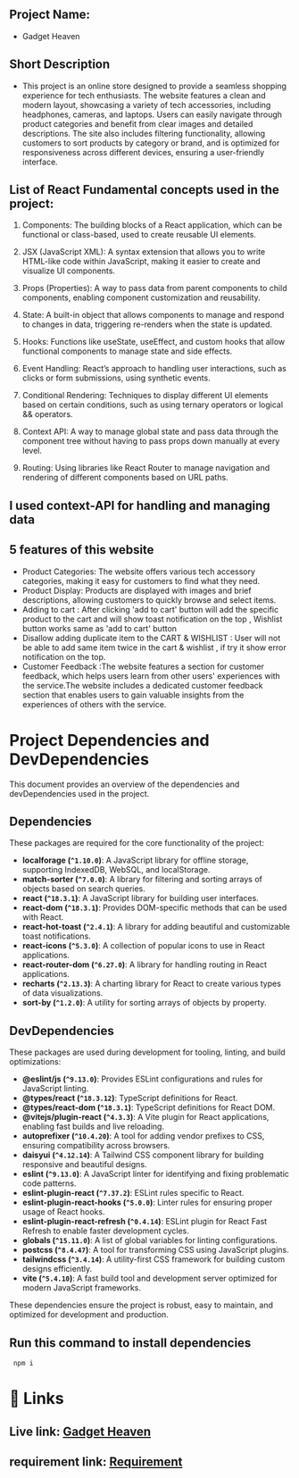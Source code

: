 ## Project Name:

- Gadget Heaven

## Short Description

- This project is an online store designed to provide a seamless shopping experience for tech enthusiasts. The website features a clean and modern layout, showcasing a variety of tech accessories, including headphones, cameras, and laptops. Users can easily navigate through product categories and benefit from clear images and detailed descriptions. The site also includes filtering functionality, allowing customers to sort products by category or brand, and is optimized for responsiveness across different devices, ensuring a user-friendly interface.

## List of React Fundamental concepts used in the project:

1. Components: The building blocks of a React application, which can be functional or class-based, used to create reusable UI elements.

2. JSX (JavaScript XML): A syntax extension that allows you to write HTML-like code within JavaScript, making it easier to create and visualize UI components.

3. Props (Properties): A way to pass data from parent components to child components, enabling component customization and reusability.

4. State: A built-in object that allows components to manage and respond to changes in data, triggering re-renders when the state is updated.

5. Hooks: Functions like useState, useEffect, and custom hooks that allow functional components to manage state and side effects.

6. Event Handling: React’s approach to handling user interactions, such as clicks or form submissions, using synthetic events.

7. Conditional Rendering: Techniques to display different UI elements based on certain conditions, such as using ternary operators or logical && operators.

8. Context API: A way to manage global state and pass data through the component tree without having to pass props down manually at every level.

9. Routing: Using libraries like React Router to manage navigation and rendering of different components based on URL paths.

## I used context-API for handling and managing data

## 5 features of this website

- Product Categories: The website offers various tech accessory categories, making it easy for customers to find what they need.
- Product Display: Products are displayed with images and brief descriptions, allowing customers to quickly browse and select items.
- Adding to cart : After clicking 'add to cart' button will add the specific product to the cart and will show toast notification on the top , Wishlist button works same as 'add to cart' button
- Disallow adding duplicate item to the CART & WISHLIST : User will not be able to add same item twice in the cart & wishlist , if try it show error notification on the top.
- Customer Feedback :The website features a section for customer feedback, which helps users learn from other users' experiences with the service.The website includes a dedicated customer feedback section that enables users to gain valuable insights from the experiences of others with the service.
# Project Dependencies and DevDependencies

This document provides an overview of the dependencies and devDependencies used in the project.

## Dependencies

These packages are required for the core functionality of the project:

- **localforage (`^1.10.0`)**: A JavaScript library for offline storage, supporting IndexedDB, WebSQL, and localStorage.
- **match-sorter (`^7.0.0`)**: A library for filtering and sorting arrays of objects based on search queries.
- **react (`^18.3.1`)**: A JavaScript library for building user interfaces.
- **react-dom (`^18.3.1`)**: Provides DOM-specific methods that can be used with React.
- **react-hot-toast (`^2.4.1`)**: A library for adding beautiful and customizable toast notifications.
- **react-icons (`^5.3.0`)**: A collection of popular icons to use in React applications.
- **react-router-dom (`^6.27.0`)**: A library for handling routing in React applications.
- **recharts (`^2.13.3`)**: A charting library for React to create various types of data visualizations.
- **sort-by (`^1.2.0`)**: A utility for sorting arrays of objects by property.

## DevDependencies

These packages are used during development for tooling, linting, and build optimizations:

- **@eslint/js (`^9.13.0`)**: Provides ESLint configurations and rules for JavaScript linting.
- **@types/react (`^18.3.12`)**: TypeScript definitions for React.
- **@types/react-dom (`^18.3.1`)**: TypeScript definitions for React DOM.
- **@vitejs/plugin-react (`^4.3.3`)**: A Vite plugin for React applications, enabling fast builds and live reloading.
- **autoprefixer (`^10.4.20`)**: A tool for adding vendor prefixes to CSS, ensuring compatibility across browsers.
- **daisyui (`^4.12.14`)**: A Tailwind CSS component library for building responsive and beautiful designs.
- **eslint (`^9.13.0`)**: A JavaScript linter for identifying and fixing problematic code patterns.
- **eslint-plugin-react (`^7.37.2`)**: ESLint rules specific to React.
- **eslint-plugin-react-hooks (`^5.0.0`)**: Linter rules for ensuring proper usage of React hooks.
- **eslint-plugin-react-refresh (`^0.4.14`)**: ESLint plugin for React Fast Refresh to enable faster development cycles.
- **globals (`^15.11.0`)**: A list of global variables for linting configurations.
- **postcss (`^8.4.47`)**: A tool for transforming CSS using JavaScript plugins.
- **tailwindcss (`^3.4.14`)**: A utility-first CSS framework for building custom designs efficiently.
- **vite (`^5.4.10`)**: A fast build tool and development server optimized for modern JavaScript frameworks.

These dependencies ensure the project is robust, easy to maintain, and optimized for development and production.
 
 ## Run this command to install dependencies
`  npm i  `

# 🚀 Links

## Live link: [Gadget Heaven](https://wise-yard.surge.sh/)

## requirement link: [Requirement](https://drive.google.com/file/d/1tWNdPDRGDE7fEYnDPCkSylfgNucBDQc1/view?usp=drive_link)
